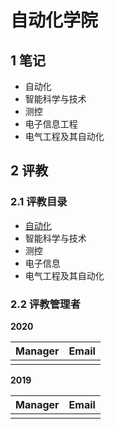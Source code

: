 # 自动化学院

## 1 笔记

- 自动化
- 智能科学与技术
- 测控
- 电子信息工程
- 电气工程及其自动化


## 2 评教

### 2.1 评教目录

- [自动化](automation/README.md)
- 智能科学与技术
- 测控
- 电子信息
- 电气工程及其自动化

### 2.2 评教管理者

**2020**

| Manager | Email |
| ------- | ----- |
|         |       |

**2019**

| Manager | Email |
| ------- | ----- |
|         |       |
